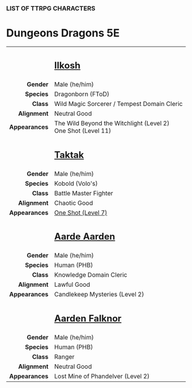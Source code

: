 
### LIST OF TTRPG CHARACTERS

# Dungeons <i class="fab fa-d-and-d"></i> Dragons 5E

<!-- ![Image](/character-aarden.png) -->

<table>
<tbody>
  <tr class="character-block"><a name="001"></a> <!-- Character -->
    <td style="text-align:right; font-weight:bold;">&nbsp;&nbsp;</td>
    <td class="character-name" style="text-align:left;"><h2><a href="https://ddb.ac/characters/59269852/DUmho9">Ilkosh</a></h2></td>
  </tr>
  <tr>
    <td style="text-align:right; font-weight:bold;">Gender</td>
    <td style="text-align:left;">Male (he/him)</td>
  </tr>
  <tr>
    <td style="text-align:right; font-weight:bold;">Species</td>
    <td style="text-align:left;">Dragonborn (FToD)</td>
  </tr>
  <tr>
    <td style="text-align:right; font-weight:bold;">Class</td>
    <td style="text-align:left;">Wild Magic Sorcerer / Tempest Domain Cleric</td>
  </tr>
  <tr>
    <td style="text-align:right; font-weight:bold;">Alignment</td>
    <td style="text-align:left;">Neutral Good</td>
  </tr>
  <tr>
    <td style="text-align:right; font-weight:bold;">Appearances</td>
    <td style="text-align:left;">The Wild Beyond the Witchlight (Level 2)<br />
    One Shot (Level 11)</td>
  </tr>
  <tr class="character-block"><a name="002"></a> <!-- Character -->
    <td style="text-align:right; font-weight:bold;">&nbsp;&nbsp;</td>
    <td class="character-name" style="text-align:left;"><h2><a href="">Taktak</a></h2></td>
  </tr>
  <tr>
    <td style="text-align:right; font-weight:bold;">Gender</td>
    <td style="text-align:left;">Male (he/him)</td>
  </tr>
  <tr>
    <td style="text-align:right; font-weight:bold;">Species</td>
    <td style="text-align:left;">Kobold (Volo's)</td>
  </tr>
  <tr>
    <td style="text-align:right; font-weight:bold;">Class</td>
    <td style="text-align:left;">Battle Master Fighter</td>
  </tr>
  <tr>
    <td style="text-align:right; font-weight:bold;">Alignment</td>
    <td style="text-align:left;">Chaotic Good</td>
  </tr>
  <tr>
    <td style="text-align:right; font-weight:bold;">Appearances</td>
    <td style="text-align:left;"><a href="/campaign/2021-one-shot-shore-of-dreams.html">One Shot (Level 7)</a></td>
  </tr>
  <tr class="character-block"><a name="003"></a> <!-- Character -->
    <td style="text-align:right; font-weight:bold;">&nbsp;&nbsp;</td>
    <td class="character-name" style="text-align:left;"><h2><a href="https://ddb.ac/characters/53322227/Nrzl8m" target="_blank">Aarde Aarden</a></h2></td>
  </tr>
  <tr>
    <td style="text-align:right; font-weight:bold;">Gender</td>
    <td style="text-align:left;">Male (he/him)</td>
  </tr>
  <tr>
    <td style="text-align:right; font-weight:bold;">Species</td>
    <td style="text-align:left;">Human (PHB)</td>
  </tr>
  <tr>
    <td style="text-align:right; font-weight:bold;">Class</td>
    <td style="text-align:left;">Knowledge Domain Cleric</td>
  </tr>
  <tr>
    <td style="text-align:right; font-weight:bold;">Alignment</td>
    <td style="text-align:left;">Lawful Good</td>
  </tr>
  <tr>
    <td style="text-align:right; font-weight:bold;">Appearances</td>
    <td style="text-align:left;">Candlekeep Mysteries (Level 2)</td>
  </tr>
  <tr class="character-block"><a name="004"></a> <!-- Character -->
    <td style="text-align:right; font-weight:bold;">&nbsp;&nbsp;</td>
    <td class="character-name" style="text-align:left;"><h2><a href="https://ddb.ac/characters/43803420/zHjEYq">Aarden Falknor</a></h2></td>
  </tr>
  <tr>
    <td style="text-align:right; font-weight:bold;">Gender</td>
    <td style="text-align:left;">Male (he/him)</td>
  </tr>
  <tr>
    <td style="text-align:right; font-weight:bold;">Species</td>
    <td style="text-align:left;">Human (PHB)</td>
  </tr>
  <tr>
    <td style="text-align:right; font-weight:bold;">Class</td>
    <td style="text-align:left;">Ranger</td>
  </tr>
  <tr>
    <td style="text-align:right; font-weight:bold;">Alignment</td>
    <td style="text-align:left;">Neutral Good</td>
  </tr>
  <tr>
    <td style="text-align:right; font-weight:bold;">Appearances</td>
    <td style="text-align:left;">Lost Mine of Phandelver (Level 2)</td>
  </tr>
</tbody>
</table>
